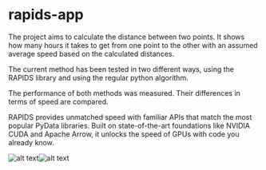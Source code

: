# rapids-app

The project aims to calculate the distance between two points. It shows how many hours it takes to get from one point to the other with an assumed average speed based on the calculated distances.

The current method has been tested in two different ways, using the RAPIDS library and using the regular python algorithm. 

The performance of both methods was measured. Their differences in terms of speed are compared.

RAPIDS provides unmatched speed with familiar APIs that match the most popular PyData libraries. Built on state-of-the-art foundations like NVIDIA CUDA and Apache Arrow, it unlocks the speed of GPUs with code you already know.

![alt text](https://images2.imgbox.com/56/25/j6jTjs4P_o.png)![alt text](https://images2.imgbox.com/91/2a/hp6GtGxY_o.png)
